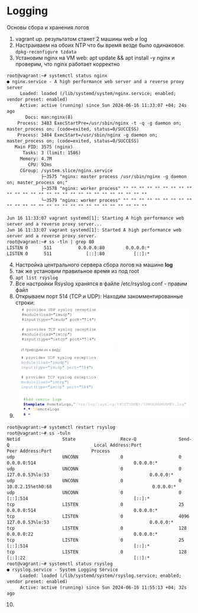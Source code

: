 # Logging
Основы сбора и хранения логов 
1. vagrant up. результатом станет 2 машины web и log
2. Настраиваем на обоих NTP что бы время везде было одинаковое.  ``` dpkg-reconfigure tzdata ```
3. Установим nginx на VM web: apt update && apt install -y nginx  и проверим, что nginx работает корректно
```
root@vagrant:~# systemctl status nginx
● nginx.service - A high performance web server and a reverse proxy server
     Loaded: loaded (/lib/systemd/system/nginx.service; enabled; vendor preset: enabled)
     Active: active (running) since Sun 2024-06-16 11:33:07 +04; 24s ago
       Docs: man:nginx(8)
    Process: 3483 ExecStartPre=/usr/sbin/nginx -t -q -g daemon on; master_process on; (code=exited, status=0/SUCCESS)
    Process: 3484 ExecStart=/usr/sbin/nginx -g daemon on; master_process on; (code=exited, status=0/SUCCESS)
   Main PID: 3575 (nginx)
      Tasks: 3 (limit: 1586)
     Memory: 4.7M
        CPU: 92ms
     CGroup: /system.slice/nginx.service
             ├─3575 "nginx: master process /usr/sbin/nginx -g daemon on; master_process on;"
             ├─3578 "nginx: worker process" "" "" "" "" "" "" "" "" "" "" "" "" "" "" "" "" "" "" "" "" "" "" "" "" "" "" ""
             └─3579 "nginx: worker process" "" "" "" "" "" "" "" "" "" "" "" "" "" "" "" "" "" "" "" "" "" "" "" "" "" "" ""

Jun 16 11:33:07 vagrant systemd[1]: Starting A high performance web server and a reverse proxy server...
Jun 16 11:33:07 vagrant systemd[1]: Started A high performance web server and a reverse proxy server.
root@vagrant:~# ss -tln | grep 80
LISTEN 0      511          0.0.0.0:80        0.0.0.0:*
LISTEN 0      511             [::]:80           [::]:*
```
4. Настройка центрального сервера сбора логов   на машине **log**
5. так же установим правильное время из под root
6.  ``` apt list rsyslog ```
7.  Все настройки Rsyslog хранятся в файле /etc/rsyslog.conf  - правим файл
8.  Открываем порт 514 (TCP и UDP): Находим закомментированные строки:
9.   ![alt text](./Pictures/1.png)
```
root@vagrant:~# systemctl restart rsyslog
root@vagrant:~# ss -tuln
Netid                State                 Recv-Q                Send-Q                                Local Address:Port                               Peer Address:Port               Process
udp                  UNCONN                0                     0                                           0.0.0.0:514                                     0.0.0.0:*
udp                  UNCONN                0                     0                                     127.0.0.53%lo:53                                      0.0.0.0:*
udp                  UNCONN                0                     0                                    10.0.2.15%eth0:68                                      0.0.0.0:*
udp                  UNCONN                0                     0                                              [::]:514                                        [::]:*
tcp                  LISTEN                0                     25                                          0.0.0.0:514                                     0.0.0.0:*
tcp                  LISTEN                0                     4096                                  127.0.0.53%lo:53                                      0.0.0.0:*
tcp                  LISTEN                0                     128                                         0.0.0.0:22                                      0.0.0.0:*
tcp                  LISTEN                0                     25                                             [::]:514                                        [::]:*
tcp                  LISTEN                0                     128                                            [::]:22                                         [::]:*
root@vagrant:~# systemctl status rsyslog
● rsyslog.service - System Logging Service
     Loaded: loaded (/lib/systemd/system/rsyslog.service; enabled; vendor preset: enabled)
     Active: active (running) since Sun 2024-06-16 11:55:13 +04; 32s ago
```
10. 

 
